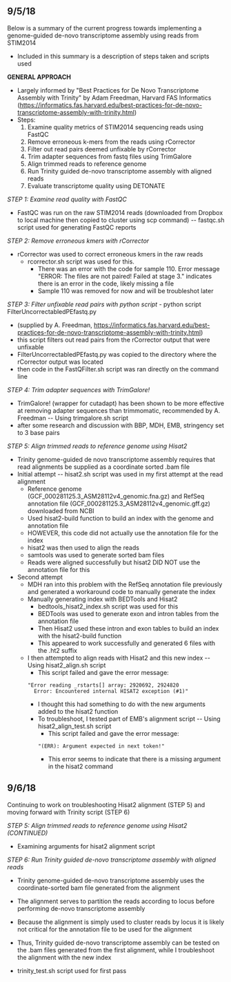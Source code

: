## 9/5/18

Below is a summary of the current progress towards implementing a genome-guided de-novo transcriptome assembly using reads from STIM2014
  - Included in this summary is a description of steps taken and scripts used

**GENERAL APPROACH**
  - Largely informed by "Best Practices for De Novo Transcriptome Assembly with Trinity" by Adam Freedman, Harvard FAS Informatics
    (https://informatics.fas.harvard.edu/best-practices-for-de-novo-transcriptome-assembly-with-trinity.html)
  - Steps:
    1) Examine quality metrics of STIM2014 sequencing reads using FastQC
    2) Remove erroneous k-mers from the reads using rCorrector
    3) Filter out read pairs deemed unfixable by rCorrector
    4) Trim adapter sequences from fastq files using TrimGalore
    5) Align trimmed reads to reference genome
    6) Run Trinity guided de-novo transcriptome assembly with aligned reads
    7) Evaluate transcriptome quality using DETONATE

*STEP 1: Examine read quality with FastQC*

  - FastQC was run on the raw STIM2014 reads (downloaded from Dropbox to local machine then copied to cluster using scp command)
      -- fastqc.sh script used for generating FastQC reports

*STEP 2: Remove erroneous kmers with rCorrector*

  - rCorrector was used to correct erroneous kmers in the raw reads
    - rcorrector.sh script was used for this.
      - There was an error with the code for sample 110. Error message "ERROR: The files are not paired!
      Failed at stage 3." indicates there is an error in the code, likely missing a file
      - Sample 110 was removed for now and will be troubleshot later

*STEP 3: Filter unfixable read pairs with python script*
    - python script FilterUncorrectabledPEfastq.py
  - (supplied by A. Freedman, https://informatics.fas.harvard.edu/best-practices-for-de-novo-transcriptome-assembly-with-trinity.html)
  - this script filters out read pairs from the rCorrector output that were unfixable
  - FilterUncorrectabledPEfastq.py was copied to the directory where the rCorrector output was located
  - then code in the FastQFilter.sh script was ran directly on the command line

*STEP 4: Trim adapter sequences with TrimGalore!*
  - TrimGalore! (wrapper for cutadapt) has been shown to be more effective at removing adapter sequences than trimmomatic, recommended by A. Freedman
    -- Using trimgalore.sh script
  - after some research and discussion with BBP, MDH, EMB, stringency set to 3 base pairs

*STEP 5: Align trimmed reads to reference genome using Hisat2*
  - Trinity genome-guided de novo transcriptome assembly requires that read alignments be supplied as a coordinate sorted .bam file
  - Initial attempt
    -- hisat2.sh script was used in my first attempt at the read alignment
    - Reference genome (GCF_000281125.3_ASM28112v4_genomic.fna.gz) and RefSeq annotation file (GCF_000281125.3_ASM28112v4_genomic.gff.gz) downloaded from NCBI
    - Used hisat2-build function to build an index with the genome and annotation file
    - HOWEVER, this code did not actually use the annotation file for the index
    - hisat2 was then used to align the reads
    - samtools was used to generate sorted bam files
    - Reads were aligned successfully but hisat2 DID NOT use the annotation file for this
  - Second attempt
    - MDH ran into this problem with the RefSeq annotation file previously and generated a workaround code to manually generate the index
    - Manually generating index with BEDTools and Hisat2
      - bedtools_hisat2_index.sh script was used for this
      - BEDTools was used to generate exon and intron tables from the annotation file
      - Then Hisat2 used these intron and exon tables to build an index with the hisat2-build function
      - This appeared to work successfully and generated 6 files with the .ht2 suffix
    - I then attempted to align reads with Hisat2 and this new index
      -- Using hisat2_align.sh script
      - This script failed and gave the error message:
      ```
      "Error reading _rstarts[] array: 2920692, 2924820
        Error: Encountered internal HISAT2 exception (#1)"
      ```
      - I thought this had something to do with the new arguments added to the hisat2 function
      - To troubleshoot, I tested part of EMB's alignment script
        -- Using hisat2_align_test.sh script
        - This script failed and gave the error message:
        ```
        "(ERR): Argument expected in next token!"
        ```
        - This error seems to indicate that there is a missing argument in the hisat2 command

## 9/6/18

Continuing to work on troubleshooting Hisat2 alignment (STEP 5) and moving forward with Trinity script (STEP 6)

*STEP 5: Align trimmed reads to reference genome using Hisat2 (CONTINUED)*
  - Examining arguments for hisat2 alignment script

*STEP 6: Run Trinity guided de-novo transcriptome assembly with aligned reads*
  - Trinity genome-guided de-novo transcriptome assembly uses the coordinate-sorted bam file generated from the alignment
  - The alignment serves to partition the reads according to locus before performing de-novo transcriptome assembly
  - Because the alignment is simply used to cluster reads by locus it is likely not critical for the annotation file to be used for the alignment
  - Thus, Trinity guided de-novo transcriptome assembly can be tested on the .bam files generated from the first alignment, while I troubleshoot the alignment with the new index

  - trinity_test.sh script used for first pass
